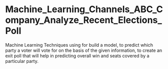 # Machine_Learning_Channels_ABC_Company_Analyze_Recent_Elections_Poll
Machine Learning Techniques using for build a model, to predict which  party a voter will vote for on the basis of the given information, to create an exit poll that will help in  predicting overall win and seats covered by a particular party.
